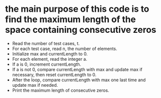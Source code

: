 # the main purpose of this code is to find the maximum length of the space containing consecutive zeros

- Read the number of test cases, t.
- For each test case, read n, the number of elements.
- Initialize max and currentLength to 0.
- For each element, read the integer a.
- If a is 0, increment currentLength.
- If a is not 0, compare currentLength with max and update max if necessary, then reset currentLength to 0.
- After the loop, compare currentLength with max one last time and update max if needed.
- Print the maximum length of consecutive zeros.
